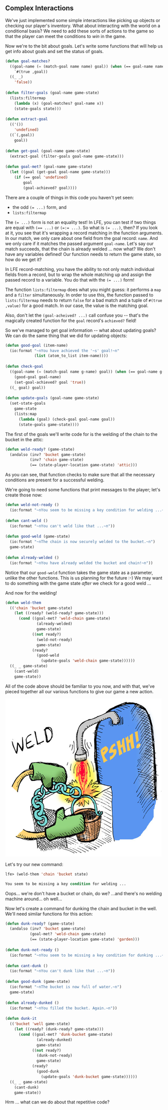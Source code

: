 ## Complex Interactions

We've just implemented some simple interactions like picking up objects or checking our player's inventory. What about interacting with the world on a conditional basis? We need to add these sorts of actions to the game so that the player can meet the conditions to *win* in the game.

Now we're to the bit about goals. Let's write some functions that will help us get info about goals and set the status of goals.

```lisp
(defun goal-matches?
  ((goal-name (= (match-goal name name) goal)) (when (== goal-name name))
    `#(true ,goal))
  ((_ _)
    'false))

(defun filter-goals (goal-name game-state)
  (lists:filtermap
    (lambda (x) (goal-matches? goal-name x))
    (state-goals state)))

(defun extract-goal
  (('())
    'undefined)
  ((`(,goal))
    goal))

(defun get-goal (goal-name game-state)
  (extract-goal (filter-goals goal-name game-state)))

(defun goal-met? (goal-name game-state)
  (let ((goal (get-goal goal-name game-state)))
    (if (== goal 'undefined)
        goal
        (goal-achieved? goal))))
```

There are a couple of things in this code you haven't yet seen:

* the odd ``(= ...)`` form, and
* ``lists:filtermap``

The ``(= ...)`` form is not an equality test! In LFE, you can test if two things are equal with ``(== ...)`` or ``(=:= ...)``. So what is ``(= ...)``, then? If you look at it, you see that it's wrapping a record matching in the function arguments. In our match, we only care about one field from the goal record: ``name``. And we only care if it matches the passed argument ``goal-name``. Let's say our match succeeds, that the chain is already welded ... now what? We don't have any variables defined! Our function needs to return the game state, so how do we get it?

In LFE record-matching, you have the ability to not only match individual fields from a record, but to wrap the whole matching up and assign the passed record to a variable. You do that with the ``(= ...)`` form!

The function ``lists:filtermap`` does what you might guess: it performs a ``map`` and a ``filter`` simultaneously. In order to use this, the function passed to ``lists:filtermap`` needs to return ``false`` for a bad match and a tuple of ``#(true ,value)`` for a good match. In our case, the value is the matching goal.

Also, don't let the ``(goal-acheived? ...)`` call confuse you -- that's the magically created function for the ``goal`` record's ``achieved?`` field!

So we've managed to get goal information -- what about updating goals? We can do the same thing that we did for updating objects:

```lisp
(defun good-goal (item-name)
  (io:format "~nYou have achieved the '~s' goal!~n"
             (list (atom_to_list item-name))))

(defun check-goal
  ((goal-name (= (match-goal name g-name) goal)) (when (== goal-name g-name))
    (good-goal goal-name)
    (set-goal-achieved? goal 'true))
  ((_ goal) goal))

(defun update-goals (goal-name game-state)
  (set-state-goals
    game-state
    (lists:map
      (lambda (goal) (check-goal goal-name goal))
      (state-goals game-state))))
```

The first of the goals we'll write code for is the welding of the chain to the bucket in the attic:

```lisp
(defun weld-ready? (game-state)
  (andalso (inv? 'bucket game-state)
           (inv? 'chain game-state)
           (== (state-player-location game-state) 'attic)))
```

As you can see, that function checks to make sure that all the necessary conditions are present for a successful welding.

We're going to need some functions that print messages to the player; let's create those now:

```lisp
(defun weld-not-ready ()
  (io:format "~nYou seem to be missing a key condition for welding ...~n"))

(defun cant-weld ()
  (io:format "~nYou can't weld like that ...~n"))

(defun good-weld (game-state)
  (io:format "~nThe chain is now securely welded to the bucket.~n")
  game-state)

(defun already-welded ()
  (io:format "~nYou have already welded the bucket and chain!~n"))
```

Notice that our ``good-weld`` function takes the game state as a parameter, unlike the other functions. This is us planning for the future :-) We may want to do something with the game state *after* we check for a good weld ...

And now for the welding!

```lisp
(defun weld-them
  (('chain 'bucket game-state)
    (let ((ready? (weld-ready? game-state)))
      (cond ((goal-met? 'weld-chain game-state)
              (already-welded)
              game-state)
            ((not ready?)
              (weld-not-ready)
              game-state)
            (ready?
              (good-weld
                (update-goals 'weld-chain game-state))))))
  ((_ _ game-state)
    (cant-weld)
    game-state))
```

All of the code above should be familiar to you now, and with that, we've pieced together all our various functions to give our game a new action.

![](../images/weld.jpg)

Let's try our new command:


```lisp
lfe> (weld-them 'chain 'bucket state)
```
```lisp
You seem to be missing a key condition for welding ...
```

Oops... we're don't have a bucket or chain, do we? ...and there's no welding machine around... oh well...

Now let's create a command for dunking the chain and bucket in the well. We'll need similar functions for this action:

```lisp
(defun dunk-ready? (game-state)
  (andalso (inv? 'bucket game-state)
           (goal-met? 'weld-chain game-state)
           (== (state-player-location game-state) 'garden)))

(defun dunk-not-ready ()
  (io:format "~nYou seem to be missing a key condition for dunking ...~n"))

(defun cant-dunk ()
  (io:format "~nYou can't dunk like that ...~n"))

(defun good-dunk (game-state)
  (io:format "~nThe bucket is now full of water.~n")
  game-state)

(defun already-dunked ()
  (io:format "~nYou filled the bucket. Again.~n"))

(defun dunk-it
  (('bucket 'well game-state)
    (let ((ready? (dunk-ready? game-state)))
      (cond ((goal-met? 'dunk-bucket game-state)
              (already-dunked)
              game-state)
            ((not ready?)
              (dunk-not-ready)
              game-state)
            (ready?
              (good-dunk
                (update-goals 'dunk-bucket game-state))))))
  ((_ _ game-state)
    (cant-dunk)
    game-state))
```

Hrm ... what can we do about that repetitive code?

